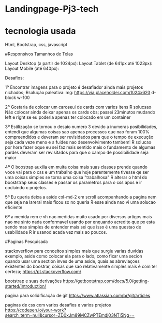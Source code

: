﻿# Landingpage-Pj3-tech

# tecnologia usada
Html, Bootstrap, css, javascript


#Responsivos
Tamanhos de Telas

Layout Desktop (a partir de 1024px):
Layout Tablet (de 641px até 1023px):
Layout Mobile (até 640px):



Desafios:

1º Encontrar imagens para o projeto é desafiador ainda mais projetos nichados;
    Rsolução paleativa img:
    https://via.placeholder.com/1024x620 d-block w-100

2º Gostaria de colocar um caroseul de cards com varios itens 
    R solucsao Não colocar ainda deixar apenas os cards
obs; passei 23minutos mudando left e right se eu poderia apenas ter colocado em um container 

3º Estilização se tornou o desaio numero 3 devido a inumeras posibilidades, entendi que algumas coisas sao apenas processos que nao foram 100% compreendidos e deveram ser revisidados para que o tempo de execução seja cada veze meno e a fuides nao desenvolvimento tambem!
    R solucao por hora fazer oque eu sei faz mais sentido mais o fundamento de algumas pardes deveram ser revisitados para que o campo de possibilidade seja maior 

4º O boostrap auxilia em muita coisa mais suas classes prende quando voce vai para o css e um trabalho que hoje parentemente tivesse qe ser uma coisas simples se torna uma coisa "trabalhosa"
    R alterar o html do booststrap seus classes e passar os parametros para o css apos e ir cocluindo o projetos.

5º Eu queria deixa a aside col-md-2 em scroll acompanhando a pagina nem que seja na lareral mais ficou so no queria
    R esse ainda nao vi uma solucao eficiente 

6º a menida rem e vh nao medidas muito usado por diversos artigos mais nao me sinto nada conformavel usando por enquando acredito que px esta sendo mas simples de entender mais sei que isso é uma questao de usabilidade
    R ir usanod acada vez mais ao poucos.




#Paginas Pesquisada 

stackoverflow para conceitos simples mais que surgiu varias duvidas 
exemplo, aside como colocar ela para o lado, como fixar uma secion quando usar uma section inves de uma aside, quais as abreviaçoes existentes do boostrar, coisas que sao relativamente simples mais é com ter certeza;
https://pt.stackoverflow.com/

bootstrap e suas derivações 
https://getbootstrap.com/docs/5.0/getting-started/introduction/

pagina para solidificação de git 
https://www.atlassian.com/br/git/articles


paginas de css com varios desafios e varios projetos
https://codepen.io/your-work?search_term=null&cursor=ZD0xJm89MCZwPTEmdj03NTI5Ng==






